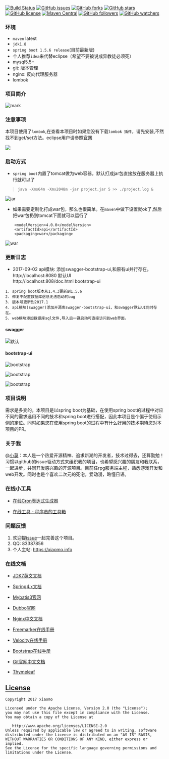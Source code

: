 [![Build Status](https://travis-ci.org/xiaomoinfo/SpringBootUnity.svg?branch=master)](https://travis-ci.org/xiaomoinfo/SpringBootUnity)
[![GitHub issues](https://img.shields.io/github/issues/xiaomoinfo/SpringBootUnity.svg)](https://github.com/xiaomoinfo/SpringBootUnity/issues)
[![GitHub forks](https://img.shields.io/github/forks/xiaomoinfo/SpringBootUnity.svg)](https://github.com/xiaomoinfo/SpringBootUnity/network)
[![GitHub stars](https://img.shields.io/github/stars/xiaomoinfo/SpringBootUnity.svg)](https://github.com/xiaomoinfo/SpringBootUnity/stargazers)
[![GitHub license](https://img.shields.io/badge/license-MIT-blue.svg)](https://raw.githubusercontent.com/xiaomoinfo/MysqlBlobToJsonTool/master/LICENSE)
[![Maven Central](https://img.shields.io/maven-central/v/org.apache.maven/apache-maven.svg)]()
[![GitHub followers](https://img.shields.io/github/followers/xiaomoinfo.svg?style=social&label=Follow)]()
[![GitHub watchers](https://img.shields.io/github/watchers/xiaomoinfo/SpringBootUnity.svg?style=social&label=Watch)]()

### 环境
- `maven` latest   
- `jdk1.8`   
- `spring boot 1.5.6 release`(目前最新版)
-  个人推荐`idea`来代替eclipse（希望不要被说成异教徒必须死）
- mysql5.5+
- git: 版本管理
- nginx: 反向代理服务器
- lombok

###  项目简介
![mark](screenshot/spring.png)

### 注意事项
本项目使用了`lombok`,在查看本项目时如果您没有下载`lombok 插件`，请先安装,不然找不到get/set方法。eclipse用户请参照[官网](http://jnb.ociweb.com/jnb/jnbJan2010.html#references)

![](screenshot/lombok.png)


### 启动方式
- `spring boot`内置了tomcat做为web容器，默认打成jar包直接放在服务器上执行就可以了
> `java -Xms64m -Xmx2048m -jar project.jar 5 >> ./project.log &`

![jar](https://static.xiaomo.info/image/project/javajar.gif)

- 如果需要定制化打成war包，那么也很简单。在`maven`中做下设置就ok了,然后把war包扔到tomcat下面就可以运行了

```
    <modelVersion>4.0.0</modelVersion>
    <artifactId>api</artifactId>
    <packaging>war</packaging>
```


![war](https://static.xiaomo.info/image/project/war.png)

### 更新日志
- 2017-09-02 api模块: 添加swagger-bootstrap-ui,和原有ui并行存在。       
http://localhost:8080 默认UI           
http://localhost:808/doc.html bootstrap-ui   

```
1. spring boot版本从1.4.3更新到1.5.6   
2. 修复不配置数据库信息无法启动的bug   
3. 版本号更新到2017.1   
4. api模块(swagger)添加开源库swagger-bootstrap-ui，和swagger默认UI同时存在。  
5. web模块添加数据库sql文件,导入后一键启动可直接访问到web界面。  
```

#### swagger            
![默认](screenshot/swagger-ui.png)


#### bootstrap-ui
![bootstrap](screenshot/bootstrap.png)

![bootstrap](screenshot/interface.png)

![bootstrap](screenshot/api.png)


###  项目说明
需求是多变的，本项目是以spring boot为基础，在使用spring boot的过程中对应不同的需求选用不同的技术和spring boot进行搭配，因此本项目是个偏于使用示例的定位。同时如果您在使用spring boot的过程中有什么好用的技术期待您对本项目的PR。

### 关于我
 @[小莫](https://xiaomo.info)：本人是一个热爱开源精神、追求新潮的开发者，技术过得去，还算勤勉！习惯以github的issue驱动方式来组织我的项目，也希望感兴趣的朋友和我联系，一起进步，共同开发感兴趣的开源项目。目前任rpg服务端主程，熟悉游戏开发和web开发。同时也是个喜欢二次元的死宅，爱动漫，略懂日语。

### 在线小工具

- [在线Cron表达式生成器](http://cron.qqe2.com/ "在线Cron表达式生成器")

- [在线工具 - 程序员的工具箱](http://tool.lu/ "在线工具 - 程序员的工具箱")


###  问题反馈
1. 欢迎提[issue](https://github.com/xiaomoinfo/SpringBootUnity/issues)一起完善这个项目。
2. QQ: 83387856
4. 个人主站: https://xiaomo.info

### 在线文档

- [JDK7英文文档](http://tool.oschina.net/apidocs/apidoc?api=jdk_7u4 "JDK7英文文档")

- [Spring4.x文档](http://spring.oschina.mopaas.com/ "Spring4.x文档")

- [Mybatis3官网](http://www.mybatis.org/mybatis-3/zh/index.html "Mybatis3官网")

- [Dubbo官网](http://dubbo.io/ "Dubbo官网")

- [Nginx中文文档](http://tool.oschina.net/apidocs/apidoc?api=nginx-zh "Nginx中文文档")

- [Freemarker在线手册](http://freemarker.foofun.cn/ "Freemarker在线中文手册")

- [Velocity在线手册](http://velocity.apache.org/engine/devel/developer-guide.html "Velocity在线手册")

- [Bootstrap在线手册](http://www.bootcss.com/ "Bootstrap在线手册")

- [Git官网中文文档](https://git-scm.com/book/zh/v2 "Git官网中文文档")

- [Thymeleaf](http://www.thymeleaf.org/doc/tutorials/3.0/thymeleafspring.html "Thymeleaf")



## [License](LICENSE "apache")

    Copyright 2017 xiaomo

    Licensed under the Apache License, Version 2.0 (the "License");
    you may not use this file except in compliance with the License.
    You may obtain a copy of the License at

       http://www.apache.org/licenses/LICENSE-2.0
    Unless required by applicable law or agreed to in writing, software
    distributed under the License is distributed on an "AS IS" BASIS,
    WITHOUT WARRANTIES OR CONDITIONS OF ANY KIND, either express or implied.
    See the License for the specific language governing permissions and
    limitations under the License.

